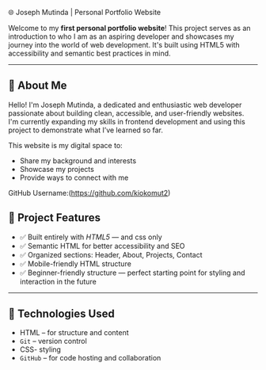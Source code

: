 🌐 Joseph Mutinda | Personal Portfolio Website

Welcome to my **first personal portfolio website**! This project serves as an introduction to who I am as an aspiring developer and showcases my journey into the world of web development. It's built using HTML5 with accessibility and semantic best practices in mind.

---

## 📌 About Me

Hello! I'm Joseph Mutinda, a dedicated and enthusiastic web developer passionate about building clean, accessible, and user-friendly websites.  
I'm currently expanding my skills in frontend development and using this project to demonstrate what I’ve learned so far.

This website is my digital space to:

- Share my background and interests
- Showcase my projects
- Provide ways to connect with me

GitHub Username:(https://github.com/kiokomut2)



## 💼 Project Features

- ✅ Built entirely with *HTML5* — and css only
- ✅ Semantic HTML for better accessibility and SEO
- ✅ Organized sections: Header, About, Projects, Contact
- ✅ Mobile-friendly HTML structure
- ✅ Beginner-friendly structure — perfect starting point for styling and interaction in the future

---

## 🧰 Technologies Used

- HTML – for structure and content  
- `Git` – version control
-  CSS- styling
- `GitHub` – for code hosting and collaboration  

